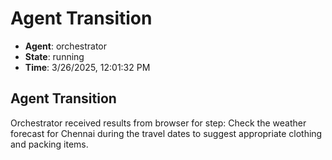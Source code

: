 # Agent Transition

- **Agent**: orchestrator
- **State**: running
- **Time**: 3/26/2025, 12:01:32 PM

## Agent Transition

Orchestrator received results from browser for step: Check the weather forecast for Chennai during the travel dates to suggest appropriate clothing and packing items.

